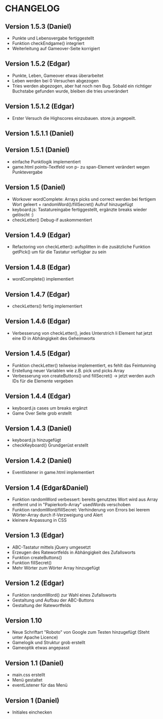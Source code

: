 # CHANGELOG

## Version 1.5.3 (Daniel)
- Punkte und Lebensvergabe fertiggestellt
- Funktion checkEndgame() integriert
- Weiterleitung auf Gameover-Seite korrigiert

## Version 1.5.2 (Edgar)
- Punkte, Leben, Gameover etwas überarbeitet
- Leben werden bei 0 Versuchen abgezogen
- Tries werden abgezogen, aber hat noch nen Bug. Sobald ein richtiger Buchstabe gefunden wurde, bleiben die tries unverändert

## Version 1.5.1.2 (Edgar)
- Erster Versuch die Highscores einzubauen. store.js angepeilt.

## Version 1.5.1.1 (Daniel)

## Version 1.5.1 (Daniel)
- einfache Punktlogik implementiert
- game.html points-Textfeld von p- zu span-Element verändert wegen Punktevergabe

## Version 1.5 (Daniel)
- Workover wordComplete: Arrays picks und correct werden bei fertigem Wort geleert + randomWord()/fillSecret() Aufruf hinzugefügt
- keyboard.js: Tastatureingabe fertiggestellt, ergänzte breaks wieder gelöscht :)
- checkLetter() Debug-if auskommentiert

## Version 1.4.9 (Edgar)
- Refactoring von checkLetter(): aufsplitten in die zusätzliche Funktion getPick() um für die Tastatur verfügbar zu sein

## Version 1.4.8 (Edgar)
- wordComplete() implementiert

## Version 1.4.7 (Edgar)
- checkLetters() fertig implementiert

## Version 1.4.6 (Edgar)
- Verbesserung von checkLetter(), jedes Unterstrich li Element hat jetzt eine ID in Abhängigkeit des Geheimworts

## Version 1.4.5 (Edgar)
- Funktion checkLetter() teilweise implementiert, es fehlt das Feintunning
- Erstellung neuer Variablen wie z.B. pick und picks Array
- Verbesserung von createButtons() und fillSecret() -> jetzt werden auch IDs für die Elemente vergeben

## Version 1.4.4 (Edgar)
- keyboard.js cases um breaks ergänzt
- Game Over Seite grob erstellt

## Version 1.4.3 (Daniel)
- keyboard.js hinzugefügt
- checkKeyboard() Grundgerüst erstellt

## Version 1.4.2 (Daniel)
- Eventlistener in game.html implementiert

## Version 1.4 (Edgar&Daniel)
- Funktion randomWord verbessert: bereits genutztes Wort wird aus Array entfernt und in "Papierkorb-Array" usedWords verschoben
- Funktion randomWord/fillSecret: Verhinderung von Errors bei leerem Wörter-Array durch if-Verzweigung und Alert
- kleinere Anpassung in CSS


## Version 1.3 (Edgar)
- ABC-Tastatur mittels jQuery umgesetzt
- Erzeugen des Ratewortfelds in Abhängigkeit des Zufallsworts
- Funktion createButtons()
- Funktion fillSecret()
- Mehr Wörter zum Wörter Array hinzugefügt

## Version 1.2 (Edgar)
- Funktion randomWord() zur Wahl eines Zufallsworts
- Gestaltung und Aufbau der ABC-Buttons
- Gestaltung der Ratewortfelds

## Version 1.10
- Neue Schriftart "Roboto" von Google zum Testen hinzugefügt (Steht unter Apache Licence)
- Gamelogik und Struktur grob erstellt
- Gameoptik etwas angepasst

## Version 1.1 (Daniel)
- main.css erstellt
- Menü gestaltet
- eventListener für das Menü

## Version 1 (Daniel)
- Initiales einchecken

